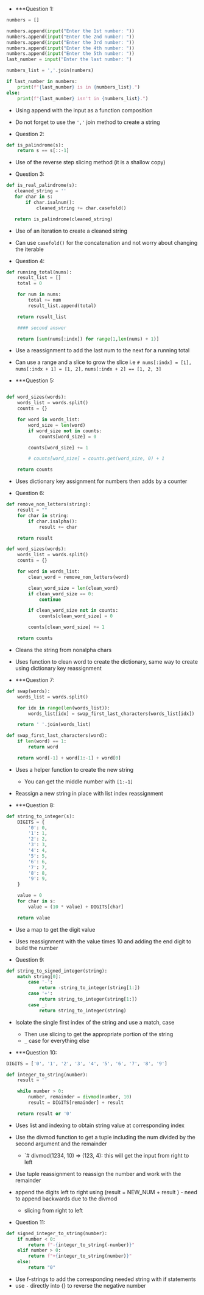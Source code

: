 - ***Question 1:

```python
numbers = []

numbers.append(input("Enter the 1st number: "))
numbers.append(input("Enter the 2nd number: "))
numbers.append(input("Enter the 3rd number: "))
numbers.append(input("Enter the 4th number: "))
numbers.append(input("Enter the 5th number: "))
last_number = input("Enter the last number: ")

numbers_list = ','.join(numbers)

if last_number in numbers:
    print(f"{last_number} is in {numbers_list}.")
else:
    print(f"{last_number} isn't in {numbers_list}.")
```
- Using append with the input as a function composition
- Do not forget to use the `','` join method to create a string

- Question 2:

```python
def is_palindrome(s):
    return s == s[::-1]
```
 - Use of the reverse step slicing method (it is a shallow copy)

 - Question 3:

 ```python
 def is_real_palindrome(s):
    cleaned_string = ''
    for char in s:
        if char.isalnum():
            cleaned_string += char.casefold()

    return is_palindrome(cleaned_string)
```

- Use of an iteration to create a cleaned string
- Can use `casefold()` for the concatenation and not worry about changing the iterable

- Question 4:

```python
def running_total(nums):
    result_list = []
    total = 0

    for num in nums:
        total += num
        result_list.append(total)

    return result_list

    #### second answer

    return [sum(nums[:indx]) for range(1,len(nums) + 1)]
```

- Use a reassignment to add the last num to the next for a running total
- Can use a range and a slice to grow the slice i.e `# nums[:indx] = [1], nums[:indx + 1] = [1, 2],` 
                                                    `nums[:indx + 2] == [1, 2, 3]`


- ***Question 5:

```python

def word_sizes(words):
    words_list = words.split()
    counts = {}

    for word in words_list:
        word_size = len(word)
        if word_size not in counts:
            counts[word_size] = 0

        counts[word_size] += 1

        # counts[word_size] = counts.get(word_size, 0) + 1

    return counts
```

- Uses dictionary key assignment for numbers then adds by a counter 

- Question 6:

```python
def remove_non_letters(string):
    result = ""
    for char in string:
        if char.isalpha():
            result += char

    return result

def word_sizes(words):
    words_list = words.split()
    counts = {}

    for word in words_list:
        clean_word = remove_non_letters(word)

        clean_word_size = len(clean_word)
        if clean_word_size == 0:
            continue

        if clean_word_size not in counts:
            counts[clean_word_size] = 0

        counts[clean_word_size] += 1

    return counts
```

- Cleans the string from nonalpha chars
- Uses function to clean word to create the dictionary, same way to create using dictionary key reassignment

- ***Question 7:

```python
def swap(words):
    words_list = words.split()

    for idx in range(len(words_list)):
        words_list[idx] = swap_first_last_characters(words_list[idx])

    return ' '.join(words_list)

def swap_first_last_characters(word):
    if len(word) == 1:
        return word

    return word[-1] + word[1:-1] + word[0]
```

- Uses a helper function to create the new string
    - You can get the middle number with `[1:-1]` 
- Reassign a new string in place with list index reassignment 

- ***Question 8:

```python
def string_to_integer(s):
    DIGITS = {
        '0': 0,
        '1': 1,
        '2': 2,
        '3': 3,
        '4': 4,
        '5': 5,
        '6': 6,
        '7': 7,
        '8': 8,
        '9': 9,
    }

    value = 0
    for char in s:
        value = (10 * value) + DIGITS[char]

    return value
```

- Use a map to get the digit value
- Uses reassignment with the value times 10 and adding the end digit to build the number

- Question 9:

```python
def string_to_signed_integer(string):
    match string[0]:
        case '-':
            return -string_to_integer(string[1:])
        case '+':
            return string_to_integer(string[1:])
        case _:
            return string_to_integer(string)
```

- Isolate the single first index of the string and use a match, case
    - Then use slicing to get the appropriate portion of the string
    - `_` case for everything else

- ***Question 10:

```python
DIGITS = ['0', '1', '2', '3', '4', '5', '6', '7', '8', '9']

def integer_to_string(number):
    result = ''

    while number > 0:
        number, remainder = divmod(number, 10)
        result = DIGITS[remainder] + result

    return result or '0'
```
- Uses list and indexing to obtain string value at corresponding index
- Use the divmod function to get a tuple including the num divided by the second argument and the remainder
    - `# divmod(1234, 10) => (123, 4): this will get the input from right to left
- Use tuple reassignment to reassign the number and work with the remainder
- append the digits left to right using (result = NEW_NUM + result ) - need to append backwards due to the divmod
    - slicing from right to left

- Question 11:

```python
def signed_integer_to_string(number):
    if number < 0:
        return f"-{integer_to_string(-number)}"
    elif number > 0:
        return f"+{integer_to_string(number)}"
    else:
        return "0"
```

- Use f-strings to add the corresponding needed string with if statements
- use `-` directly into {} to reverse the negative number

